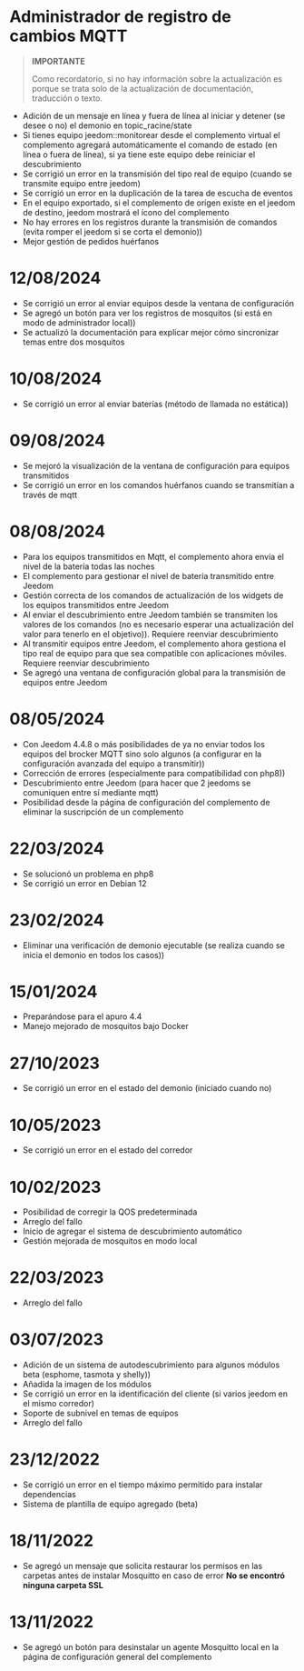 # Administrador de registro de cambios MQTT

>**IMPORTANTE**
>
>Como recordatorio, si no hay información sobre la actualización es porque se trata solo de la actualización de documentación, traducción o texto.

- Adición de un mensaje en línea y fuera de línea al iniciar y detener (se desee o no) el demonio en topic_racine/state
- Si tienes equipo jeedom::monitorear desde el complemento virtual el complemento agregará automáticamente el comando de estado (en línea o fuera de línea), si ya tiene este equipo debe reiniciar el descubrimiento
- Se corrigió un error en la transmisión del tipo real de equipo (cuando se transmite equipo entre jeedom)
- Se corrigió un error en la duplicación de la tarea de escucha de eventos
- En el equipo exportado, si el complemento de origen existe en el jeedom de destino, jeedom mostrará el ícono del complemento
- No hay errores en los registros durante la transmisión de comandos (evita romper el jeedom si se corta el demonio))
- Mejor gestión de pedidos huérfanos

# 12/08/2024

- Se corrigió un error al enviar equipos desde la ventana de configuración
- Se agregó un botón para ver los registros de mosquitos (si está en modo de administrador local))
- Se actualizó la documentación para explicar mejor cómo sincronizar temas entre dos mosquitos

# 10/08/2024

- Se corrigió un error al enviar baterías (método de llamada no estática))

# 09/08/2024

- Se mejoró la visualización de la ventana de configuración para equipos transmitidos
- Se corrigió un error en los comandos huérfanos cuando se transmitían a través de mqtt

# 08/08/2024

- Para los equipos transmitidos en Mqtt, el complemento ahora envía el nivel de la batería todas las noches
- El complemento para gestionar el nivel de batería transmitido entre Jeedom
- Gestión correcta de los comandos de actualización de los widgets de los equipos transmitidos entre Jeedom
- Al enviar el descubrimiento entre Jeedom también se transmiten los valores de los comandos (no es necesario esperar una actualización del valor para tenerlo en el objetivo)). Requiere reenviar descubrimiento
- Al transmitir equipos entre Jeedom, el complemento ahora gestiona el tipo real de equipo para que sea compatible con aplicaciones móviles. Requiere reenviar descubrimiento
- Se agregó una ventana de configuración global para la transmisión de equipos entre Jeedom

# 08/05/2024

- Con Jeedom 4.4.8 o más posibilidades de ya no enviar todos los equipos del brocker MQTT sino solo algunos (a configurar en la configuración avanzada del equipo a transmitir))
- Corrección de errores (especialmente para compatibilidad con php8))
- Descubrimiento entre Jeedom (para hacer que 2 jeedoms se comuniquen entre sí mediante mqtt)
- Posibilidad desde la página de configuración del complemento de eliminar la suscripción de un complemento

# 22/03/2024

- Se solucionó un problema en php8
- Se corrigió un error en Debian 12

# 23/02/2024

- Eliminar una verificación de demonio ejecutable (se realiza cuando se inicia el demonio en todos los casos))

# 15/01/2024

- Preparándose para el apuro 4.4
- Manejo mejorado de mosquitos bajo Docker

# 27/10/2023

- Se corrigió un error en el estado del demonio (iniciado cuando no)

# 10/05/2023

- Se corrigió un error en el estado del corredor

# 10/02/2023

- Posibilidad de corregir la QOS predeterminada
- Arreglo del fallo
- Inicio de agregar el sistema de descubrimiento automático
- Gestión mejorada de mosquitos en modo local

# 22/03/2023

- Arreglo del fallo

# 03/07/2023

- Adición de un sistema de autodescubrimiento para algunos módulos beta (esphome, tasmota y shelly))
- Añadida la imagen de los módulos
- Se corrigió un error en la identificación del cliente (si varios jeedom en el mismo corredor)
- Soporte de subnivel en temas de equipos
- Arreglo del fallo

# 23/12/2022

- Se corrigió un error en el tiempo máximo permitido para instalar dependencias
- Sistema de plantilla de equipo agregado (beta)

# 18/11/2022

- Se agregó un mensaje que solicita restaurar los permisos en las carpetas antes de instalar Mosquitto en caso de error **No se encontró ninguna carpeta SSL**

# 13/11/2022

- Se agregó un botón para desinstalar un agente Mosquitto local en la página de configuración general del complemento
